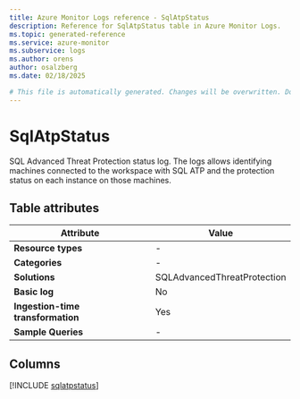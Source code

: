 ```yaml
---
title: Azure Monitor Logs reference - SqlAtpStatus
description: Reference for SqlAtpStatus table in Azure Monitor Logs.
ms.topic: generated-reference
ms.service: azure-monitor
ms.subservice: logs
ms.author: orens
author: osalzberg
ms.date: 02/18/2025

# This file is automatically generated. Changes will be overwritten. Do not change this file directly.
---
```


# SqlAtpStatus

SQL Advanced Threat Protection status log. The logs allows identifying machines connected to the workspace with SQL ATP and the protection status on each instance on those machines.


## Table attributes

|Attribute|Value|
|---|---|
|**Resource types**|-|
|**Categories**|-|
|**Solutions**| SQLAdvancedThreatProtection|
|**Basic log**|No|
|**Ingestion-time transformation**|Yes|
|**Sample Queries**|-|



## Columns
  
[!INCLUDE [sqlatpstatus](~/reusable-content/ce-skilling/azure/includes/azure-monitor/reference/tables/sqlatpstatus-include.md)]
